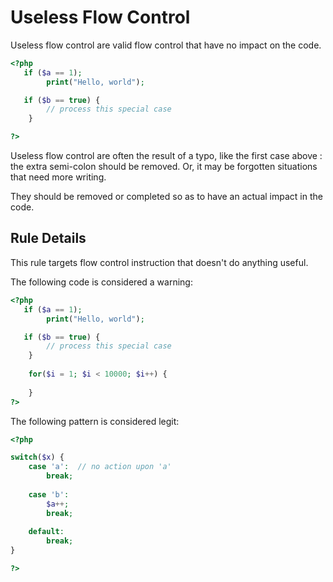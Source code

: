 <!-- Good Practices -->
# Useless Flow Control

Useless flow control are valid flow control that have no impact on the code. 


```php
<?php
   if ($a == 1);
        print("Hello, world");

   if ($b == true) {
		// process this special case
	}

?>
```
Useless flow control are often the result of a typo, like the first case above : the extra semi-colon should be removed. Or, it may be forgotten situations that need more writing. 

They should be removed or completed so as to have an actual impact in the code.

## Rule Details

This rule targets flow control instruction that doesn't do anything useful. 

The following code is considered a warning:

```php
<?php
   if ($a == 1);
        print("Hello, world");

   if ($b == true) {
		// process this special case
	}
	
	for($i = 1; $i < 10000; $i++) {
		
	}
?>
```


The following pattern is considered legit:

```php
<?php

switch($x) {
	case 'a':  // no action upon 'a'
		break; 
		
	case 'b': 
		$a++;
		break;
	
	default: 
		break; 
}

?>
```

<!--
## When Not To Use It



## Further Reading

-->